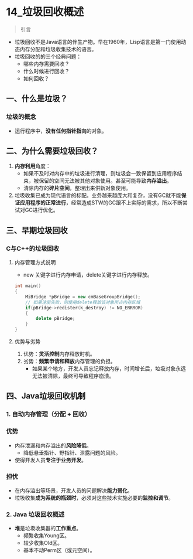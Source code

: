 # 14_垃圾回收概述

> 引言

* 垃圾回收不是Java语言的伴生产物。早在1960年，Lisp语言是第一门使用动态内存分配和垃圾收集技术的语言。
* 垃圾回收的的三个经典问题：
  * 哪些内存需要回收？
  * 什么时候进行回收？
  * 如何回收？

## 一、什么是垃圾？

### 垃圾的概念

* 运行程序中，**没有任何指针指向**的对象。 

## 二、为什么需要垃圾回收？

1. **内存利用**角度：
   * 如果不及时对内存中的垃圾进行清理，则垃圾会一致保留到应用程序结束，被保留的空间无法被其他对象使用。甚至可能导致**内存溢出**。
   * 清除内存的**碎片空间**，整理出来供新对象使用。
2. 垃圾收集已成为现代语言的标配。业务越来越庞大和复杂，没有GC就不能**保证应用程序的正常进行**，经常造成STW的GC跟不上实际的需求，所以不断尝试对GC进行优化。

## 三、早期垃圾回收

### C与C++的垃圾回收

1. 内存管理方式说明

   * new 关键字进行内存申请，delete关键字进行内存释放。

   ```c++
   int main()
   {
       MiBridge *pBridge = new cmBaseGroupBridge();
       // 如果注册失败，则使用delete释放该对象所占内存区域
       if(pBridge->redister(k_destroy) != NO_ERRROR)
       {
           delete pBridge;
       }
   }
   ```

2. 优势与劣势

   1. 优势：**灵活控制**内存释放时机。
   2. 劣势：**频繁申请和释放**内存管理的负担。
      * 如果某个地方，开发人员忘记释放内存，时间增长后，垃圾对象永远无法被清除，最终可导致程序崩溃。

## 四、Java垃圾回收机制

### 1. 自动内存管理（分配 + 回收）

### 优势

* 内存泄漏和内存溢出的**风险降低**。
  * 降低悬垂指针、野指针、泄露问题的风险。
* 使得开发人员**专注于业务开发**。

### 担忧

* 在内存溢出等场景，开发人员的问题解决**能力弱化**。
* 垃圾收集**成为系统的瓶颈时**，必须对这些技术实施必要的**监控和调节**。

### 2. Java 垃圾回收概述

* **堆**是垃圾收集器的**工作重点**。
  * 频繁收集Young区。
  * 较少收集Old区。
  * 基本不动Perm区（或元空间）。